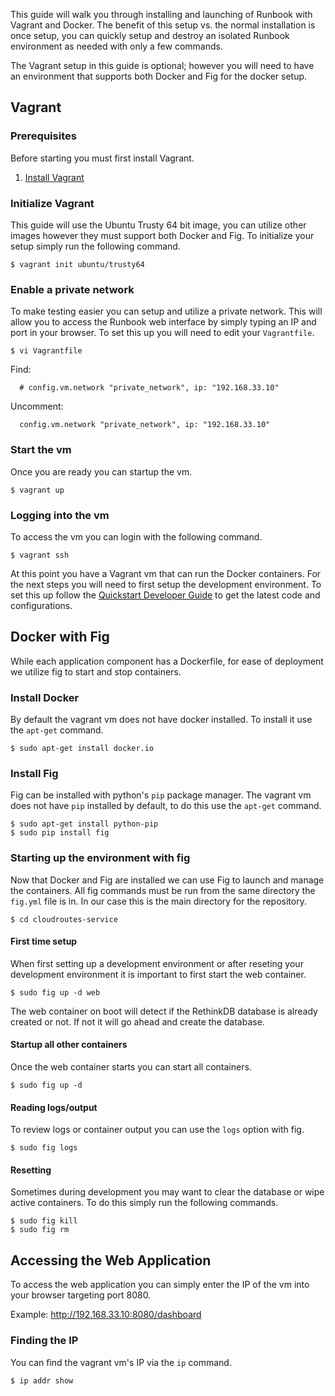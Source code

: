 This guide will walk you through installing and launching of Runbook with Vagrant and Docker. The benefit of this setup vs. the normal installation is once setup, you can quickly setup and destroy an isolated Runbook environment as needed with only a few commands.

The Vagrant setup in this guide is optional; however you will need to have an environment that supports both Docker and Fig for the docker setup.

## Vagrant

### Prerequisites

Before starting you must first install Vagrant. 

1. [Install Vagrant](https://docs.vagrantup.com/v2/installation/)

### Initialize Vagrant

This guide will use the Ubuntu Trusty 64 bit image, you can utilize other images however they must support both Docker and Fig. To initialize your setup simply run the following command.

    $ vagrant init ubuntu/trusty64

### Enable a private network

To make testing easier you can setup and utilize a private network. This will allow you to access the Runbook web interface by simply typing an IP and port in your browser. To set this up you will need to edit your `Vagrantfile`.

    $ vi Vagrantfile

Find:

      # config.vm.network "private_network", ip: "192.168.33.10"

Uncomment:

      config.vm.network "private_network", ip: "192.168.33.10"

### Start the vm

Once you are ready you can startup the vm.

    $ vagrant up

### Logging into the vm

To access the vm you can login with the following command.

    $ vagrant ssh

At this point you have a Vagrant vm that can run the Docker containers. For the next steps you will need to first setup the development environment. To set this up follow the [Quickstart Developer Guide](http://runbook.readthedocs.org/en/develop/developers/) to get the latest code and configurations.

## Docker with Fig

While each application component has a Dockerfile, for ease of deployment we utilize fig to start and stop containers.

### Install Docker

By default the vagrant vm does not have docker installed. To install it use the `apt-get` command.

    $ sudo apt-get install docker.io

### Install Fig

Fig can be installed with python's `pip` package manager. The vagrant vm does not have `pip` installed by default, to do this use the `apt-get` command.

    $ sudo apt-get install python-pip
    $ sudo pip install fig

### Starting up the environment with fig

Now that Docker and Fig are installed we can use Fig to launch and manage the containers. All fig commands must be run from the same directory the `fig.yml` file is in. In our case this is the main directory for the repository.

    $ cd cloudroutes-service

#### First time setup

When first setting up a development environment or after reseting your development environment it is important to first start the web container.

    $ sudo fig up -d web

The web container on boot will detect if the RethinkDB database is already created or not. If not it will go ahead and create the database.

#### Startup all other containers

Once the web container starts you can start all containers.

    $ sudo fig up -d

#### Reading logs/output

To review logs or container output you can use the `logs` option with fig.

    $ sudo fig logs

#### Resetting

Sometimes during development you may want to clear the database or wipe active containers. To do this simply run the following commands.

    $ sudo fig kill
    $ sudo fig rm

## Accessing the Web Application

To access the web application you can simply enter the IP of the vm into your browser targeting port 8080.

Example:
    http://192.168.33.10:8080/dashboard

### Finding the IP

You can find the vagrant vm's IP via the `ip` command.

    $ ip addr show
